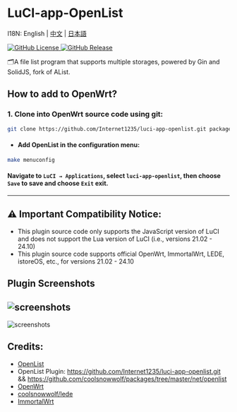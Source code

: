 # LuCI-app-OpenList

I18N: English | [中文](README.md) | [日本語](README_JA.md)

[![GitHub License](https://img.shields.io/github/license/Internet1235/luci-app-openlist)
](https://github.com/Internet1235/Luci-app-OpenList/blob/main/LICENSE)
[![GitHub Release](https://img.shields.io/github/v/release/Internet1235/luci-app-openlist)
](https://github.com/Internet1235/luci-app-openlist/releases)

🗂️A file list program that supports multiple storages, powered by Gin and SolidJS, fork of AList.

## How to add to OpenWrt?

### 1. Clone into OpenWrt source code using git:
```bash
git clone https://github.com/Internet1235/luci-app-openlist.git package/openlist
```
- #### Add OpenList in the configuration menu:
```bash
make menuconfig
```
#### Navigate to ``LuCI → Applications``, select ``luci-app-openlist``, then choose ``Save`` to save and choose ``Exit`` exit.

-----------------------------

## ⚠️ Important Compatibility Notice: 
- This plugin source code only supports the JavaScript version of LuCI and does not support the Lua version of LuCI (i.e., versions 21.02 - 24.10)
- This plugin source code supports official OpenWrt, ImmortalWrt, LEDE, istoreOS, etc., for versions 21.02 - 24.10

## Plugin Screenshots

![screenshots](https://cdn.jsdelivr.net/gh/Internet1235/luci-app-openlist@main/docs/1.png)
---
![screenshots](https://cdn.jsdelivr.net/gh/Internet1235/luci-app-openlist@main/docs/2.png)


## Credits: 

- [OpenList](https://github.com/OpenListTeam/OpenList)
- OpenList Plugin: https://github.com/Internet1235/luci-app-openlist.git && https://github.com/coolsnowwolf/packages/tree/master/net/openlist
- [OpenWrt](https://github.com/openwrt/openwrt)
- [coolsnowwolf/lede](https://github.com/coolsnowwolf/lede)
- [ImmortalWrt](https://github.com/immortalwrt/immortalwrt)

